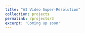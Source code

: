 ```yaml
---
title: "AI Video Super-Resolution"
collection: projects
permalink: /projects/3
excerpt: 'Coming up soon'
---
```

